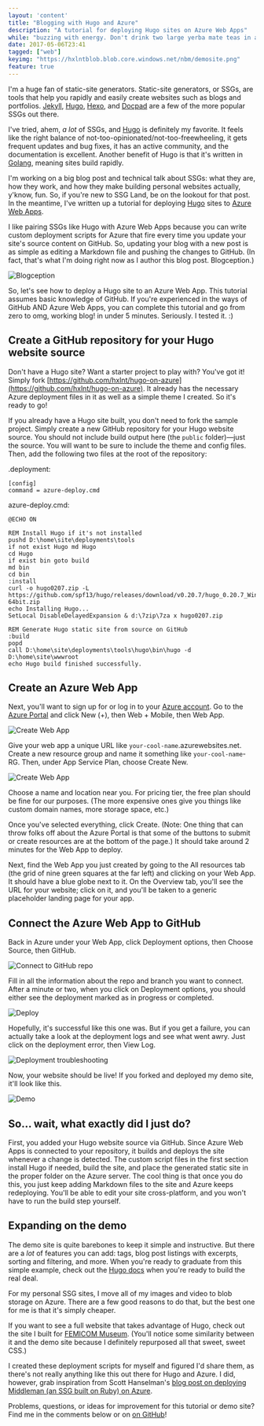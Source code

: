 ```yaml
---
layout: 'content'
title: "Blogging with Hugo and Azure"
description: "A tutorial for deploying Hugo sites on Azure Web Apps"
while: "buzzing with energy. Don't drink two large yerba mate teas in a day, kids."
date: 2017-05-06T23:41
tagged: ["web"]
keyimg: "https://hxlntblob.blob.core.windows.net/nbm/demosite.png"
feature: true
---
```


I'm a huge fan of static-site generators. Static-site generators, or SSGs, are tools that help you rapidly and easily create websites such as blogs and portfolios. [Jekyll](https://jekyllrb.com/), [Hugo](http://gohugo.io), [Hexo](http://hexo.io), and [Docpad](http://docpad.org) are a few of the more popular SSGs out there.

I've tried, ahem, *a lot* of SSGs, and [Hugo](http://gohugo.io) is definitely my favorite. It feels like the right balance of not-too-opinionated/not-too-freewheeling, it gets frequent updates and bug fixes, it has an active community, and the documentation is excellent. Another benefit of Hugo is that it's written in [Golang](https://golang.org/), meaning sites build rapidly.

I'm working on a big blog post and technical talk about SSGs: what they are, how they work, and how they make building personal websites actually, y'know, fun. So, if you're new to SSG Land, be on the lookout for that post. In the meantime, I've written up a tutorial for deploying [Hugo](http://gohugo.io) sites to [Azure Web Apps](http://azure.microsoft.com).

I like pairing SSGs like Hugo with Azure Web Apps because you can write custom deployment scripts for Azure that fire every time you update your site's source content on GitHub. So, updating your blog with a new post is as simple as editing a Markdown file and pushing the changes to GitHub. (In fact, that's what I'm doing right now as I author this blog post. Blogception.)

![Blogception](https://hxlntblob.blob.core.windows.net/nbm/blogging.png)

So, let's see how to deploy a Hugo site to an Azure Web App. This tutorial assumes basic knowledge of GitHub. If you're experienced in the ways of GitHub AND Azure Web Apps, you can complete this tutorial and go from zero to omg, working blog! in under 5 minutes. Seriously. I tested it. :)


## Create a GitHub repository for your Hugo website source

Don't have a Hugo site? Want a starter project to play with? You've got it! Simply fork [https://github.com/hxlnt/hugo-on-azure](https://github.com/hxlnt/hugo-on-azure). It already has the necessary Azure deployment files in it as well as a simple theme I created. So it's ready to go! 

If you already have a Hugo site built, you don't need to fork the sample project. Simply create a new GitHub repository for your Hugo website source. You should not include build output here (the `public` folder)&mdash;just the source. You will want to be sure to include the theme and config files. Then, add the following two files at the root of the repository:

.deployment:
```
[config]
command = azure-deploy.cmd
```

azure-deploy.cmd:
```
@ECHO ON

REM Install Hugo if it's not installed
pushd D:\home\site\deployments\tools 
if not exist Hugo md Hugo
cd Hugo 
if exist bin goto build
md bin
cd bin
:install
curl -o hugo0207.zip -L https://github.com/spf13/hugo/releases/download/v0.20.7/hugo_0.20.7_Windows-64bit.zip
echo Installing Hugo...
SetLocal DisableDelayedExpansion & d:\7zip\7za x hugo0207.zip

REM Generate Hugo static site from source on GitHub
:build
popd
call D:\home\site\deployments\tools\hugo\bin\hugo -d D:\home\site\wwwroot
echo Hugo build finished successfully.
```


## Create an Azure Web App

Next, you'll want to sign up for or log in to your [Azure account](http://azure.microsoft.com). Go to the [Azure Portal](http://portal.azure.com) and click New (+), then Web + Mobile, then Web App.

![Create Web App](https://hxlntblob.blob.core.windows.net/nbm/webapp.png)

Give your web app a unique URL like `your-cool-name`.azurewebsites.net. Create a new resource group and name it something like `your-cool-name`-RG. Then, under App Service Plan, choose Create New. 

![Create Web App](https://hxlntblob.blob.core.windows.net/nbm/webapp2.png)

Choose a name and location near you. For pricing tier, the free plan should be fine for our purposes. (The more expensive ones give you things like custom domain names, more storage space, etc.) 

Once you've selected everything, click Create. (Note: One thing that can throw folks off about the Azure Portal is that some of the buttons to submit or create resources are at the bottom of the page.) It should take around 2 minutes for the Web App to deploy.

Next, find the Web App you just created by going to the All resources tab (the grid of nine green squares at the far left) and clicking on your Web App. It should have a blue globe next to it. On the Overview tab, you'll see the URL for your website; click on it, and you'll be taken to a generic placeholder landing page for your app.


## Connect the Azure Web App to GitHub

Back in Azure under your Web App, click Deployment options, then Choose Source, then GitHub.

![Connect to GitHub repo](https://hxlntblob.blob.core.windows.net/nbm/webapp5.png)

Fill in all the information about the repo and branch you want to connect. After a minute or two, when you click on Deployment options, you should either see the deployment marked as in progress or completed.

![Deploy](https://hxlntblob.blob.core.windows.net/nbm/deploy.png)

Hopefully, it's successful like this one was. But if you get a failure, you can actually take a look at the deployment logs and see what went awry. Just click on the deployment error, then View Log.

![Deployment troubleshooting](https://hxlntblob.blob.core.windows.net/nbm/logs.png)

Now, your website should be live! If you forked and deployed my demo site, it'll look like this.

![Demo](https://hxlntblob.blob.core.windows.net/nbm/demosite.png)

## So... wait, what exactly did I just do?

First, you added your Hugo website source via GitHub. Since Azure Web Apps is connected to your repository, it builds and deploys the site whenever a change is detected. The custom script files in the first section install Hugo if needed, build the site, and place the generated static site in the proper folder on the Azure server. The cool thing is that once you do this, you just keep adding Markdown files to the site and Azure keeps redeploying. You'll be able to edit your site cross-platform, and you won't have to run the build step yourself.

## Expanding on the demo

The demo site is quite barebones to keep it simple and instructive. But there are a *lot* of features you can add: tags, blog post listings with excerpts, sorting and filtering, and more. When you're ready to graduate from this simple example, check out the [Hugo docs](http://gohugo.io) when you're ready to build the real deal.

For my personal SSG sites, I move all of my images and video to blob storage on Azure. There are a few good reasons to do that, but the best one for me is that it's simply cheaper. 

If you want to see a full website that takes advantage of Hugo, check out the site I built for [FEMICOM Museum](http://www.femicom.org). (You'll notice some similarity between it and the demo site because I definitely repurposed all that sweet, sweet CSS.)

I created these deployment scripts for myself and figured I'd share them, as there's not really anything like this out there for Hugo and Azure. I did, however, grab inspiration from Scott Hanselman's [blog post on deploying Middleman (an SSG built on Ruby) on Azure](https://www.hanselman.com/blog/RunningTheRubyMiddlemanStaticSiteGeneratorOnMicrosoftAzure.aspx). 

Problems, questions, or ideas for improvement for this tutorial or demo site? Find me in the comments below or on [on GitHub](https://github.com/hxlnt/hugo-on-azure)!

